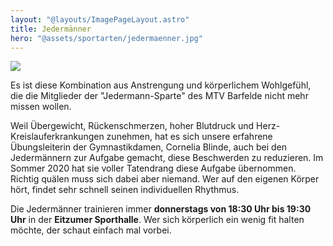 ```yaml
---
layout: "@layouts/ImagePageLayout.astro"
title: Jedermänner
hero: "@assets/sportarten/jedermaenner.jpg"
---
```


![](@assets/sportarten/jedermaenner.jpg)

Es ist diese Kombination aus Anstrengung und körperlichem Wohlgefühl, die die
Mitglieder der "Jedermann-Sparte" des MTV Barfelde nicht mehr missen wollen.

Weil Übergewicht, Rückenschmerzen, hoher Blutdruck und
Herz-Kreislauferkrankungen zunehmen, hat es sich unsere erfahrene
Übungsleiterin der Gymnastikdamen, Cornelia Blinde, auch bei den Jedermännern
zur Aufgabe gemacht, diese Beschwerden zu reduzieren. Im Sommer 2020 hat sie
voller Tatendrang diese Aufgabe übernommen. Richtig quälen muss sich dabei aber
niemand. Wer auf den eigenen Körper hört, findet sehr schnell seinen
individuellen Rhythmus.

Die Jedermänner trainieren immer **donnerstags von 18:30 Uhr bis 19:30 Uhr** in
der **Eitzumer Sporthalle**. Wer sich körperlich ein wenig fit halten möchte,
der schaut einfach mal vorbei.
